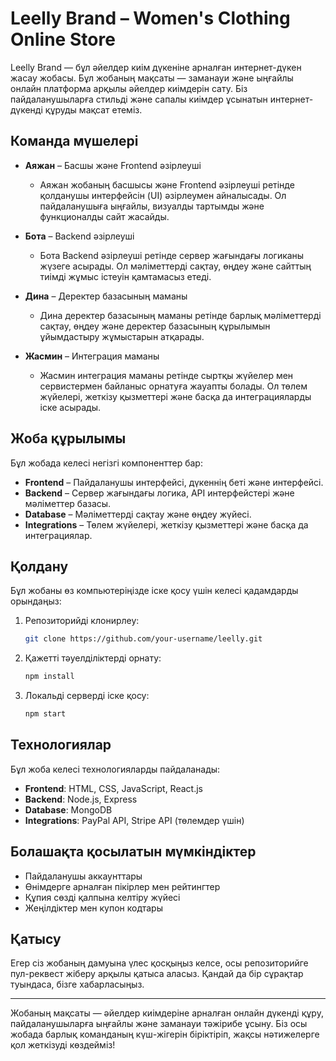 # Leelly Brand – Women's Clothing Online Store

Leelly Brand — бұл әйелдер киім дүкеніне арналған интернет-дүкен жасау жобасы. Бұл жобаның мақсаты — заманауи және ыңғайлы онлайн платформа арқылы әйелдер киімдерін сату. Біз пайдаланушыларға стильді және сапалы киімдер ұсынатын интернет-дүкенді құруды мақсат етеміз.

## Команда мүшелері

- **Аяжан** – Басшы және Frontend әзірлеуші
  - Аяжан жобаның басшысы және Frontend әзірлеуші ретінде қолданушы интерфейсін (UI) әзірлеумен айналысады. Ол пайдаланушыға ыңғайлы, визуалды тартымды және функционалды сайт жасайды.
  
- **Бота** – Backend әзірлеуші
  - Бота Backend әзірлеуші ретінде сервер жағындағы логиканы жүзеге асырады. Ол мәліметтерді сақтау, өңдеу және сайттың тиімді жұмыс істеуін қамтамасыз етеді.
  
- **Дина** – Деректер базасының маманы
  - Дина деректер базасының маманы ретінде барлық мәліметтерді сақтау, өңдеу және деректер базасының құрылымын ұйымдастыру жұмыстарын атқарады.
  
- **Жасмин** – Интеграция маманы
  - Жасмин интеграция маманы ретінде сыртқы жүйелер мен сервистермен байланыс орнатуға жауапты болады. Ол төлем жүйелері, жеткізу қызметтері және басқа да интеграцияларды іске асырады.

## Жоба құрылымы

Бұл жобада келесі негізгі компоненттер бар:

- **Frontend** – Пайдаланушы интерфейсі, дүкеннің беті және интерфейсі.
- **Backend** – Сервер жағындағы логика, API интерфейстері және мәліметтер базасы.
- **Database** – Мәліметтерді сақтау және өңдеу жүйесі.
- **Integrations** – Төлем жүйелері, жеткізу қызметтері және басқа да интеграциялар.

## Қолдану

Бұл жобаны өз компьютеріңізде іске қосу үшін келесі қадамдарды орындаңыз:

1. Репозиторийді клонирлеу:
    ```bash
    git clone https://github.com/your-username/leelly.git
    ```

2. Қажетті тәуелділіктерді орнату:
    ```bash
    npm install
    ```

3. Локальді серверді іске қосу:
    ```bash
    npm start
    ```

## Технологиялар

Бұл жоба келесі технологияларды пайдаланады:

- **Frontend**: HTML, CSS, JavaScript, React.js
- **Backend**: Node.js, Express
- **Database**: MongoDB
- **Integrations**: PayPal API, Stripe API (төлемдер үшін)

## Болашақта қосылатын мүмкіндіктер

- Пайдаланушы аккаунттары
- Өнімдерге арналған пікірлер мен рейтингтер
- Құпия сөзді қалпына келтіру жүйесі
- Жеңілдіктер мен купон кодтары

## Қатысу

Егер сіз жобаның дамуына үлес қосқыңыз келсе, осы репозиторийге пул-реквест жіберу арқылы қатыса аласыз. Қандай да бір сұрақтар туындаса, бізге хабарласыңыз.

---

Жобаның мақсаты — әйелдер киімдеріне арналған онлайн дүкенді құру, пайдаланушыларға ыңғайлы және заманауи тәжірибе ұсыну. Біз осы жобада барлық команданың күш-жігерін біріктіріп, жақсы нәтижелерге қол жеткізуді көздейміз!

